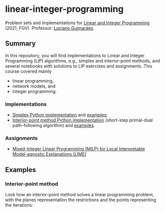 # linear-integer-programming

Problem sets and implementations for [Linear and Integer Programming](https://emap.fgv.br/disciplina/graduacao/programacao-linear-inteira) (2021, FGV).
Professor: [Luciano Guimarães](https://matematicamente.xyz/prof-luciano/).

## Summary

In this repository, you will find implementations to Linear and Integer Programming (LIP) algorithms, e.g., simplex and interior-point methods, and several notebooks with solutions to LIP exercises and assignments. This course covered mainly
- linear programming,
- network models, and
- integer programming.

### Implementations

- [Simplex Python implementation](https://github.com/lucasresck/lip/blob/main/simplex.py) and [examples](https://github.com/lucasresck/lip/blob/main/notebooks/simplex_examples.ipynb);
- [Interior-point method Python implementation](https://github.com/lucasresck/lip/blob/main/interior_point.py) (short-step primal-dual path-following algorithm) and [examples](https://github.com/lucasresck/lip/blob/main/notebooks/interior_point_examples.ipynb).

### Assignments

- [Mixed-Integer Linear Programming (MILP) for Local Interpretable Model-agnostic Explanations (LIME)](https://github.com/lucasresck/lip/blob/main/notebooks/lime.ipynb)

## Examples

### Interior-point method

Look how an interior-point method solves a linear programming problem, with the planes representation the restrictions and the points representing the iterations:
